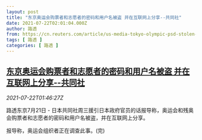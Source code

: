 ```yaml
---
layout: post
title: "东京奥运会购票者和志愿者的密码和用户名被盗 并在互联网上分享--共同社"
date: 2021-07-22T02:01:04.000Z
author: 路透
from: https://cn.reuters.com/article/us-media-tokyo-olympic-psd-stolen-0722-idCNKBS2ES03U
tags: [ 路透 ]
categories: [ 路透 ]
---
```

<!--1626919264000-->
[东京奥运会购票者和志愿者的密码和用户名被盗 并在互联网上分享--共同社](https://cn.reuters.com/article/us-media-tokyo-olympic-psd-stolen-0722-idCNKBS2ES03U)
------

<div>
<div><i>2021-07-22T01:46:27Z</i></div><p>路透东京7月21日 - 日本共同社周三援引日本政府官员的话报导称，奥运会和残奥会购票者和志愿者的密码和用户名被盗，并在互联网上分享。 　</p><p>报导称，奥运会组织者正在调查此事。(完)</p>
</div>
